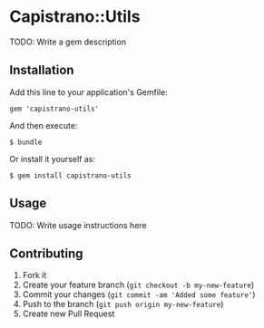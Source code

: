 # Capistrano::Utils

TODO: Write a gem description

## Installation

Add this line to your application's Gemfile:

    gem 'capistrano-utils'

And then execute:

    $ bundle

Or install it yourself as:

    $ gem install capistrano-utils

## Usage

TODO: Write usage instructions here

## Contributing

1. Fork it
2. Create your feature branch (`git checkout -b my-new-feature`)
3. Commit your changes (`git commit -am 'Added some feature'`)
4. Push to the branch (`git push origin my-new-feature`)
5. Create new Pull Request
